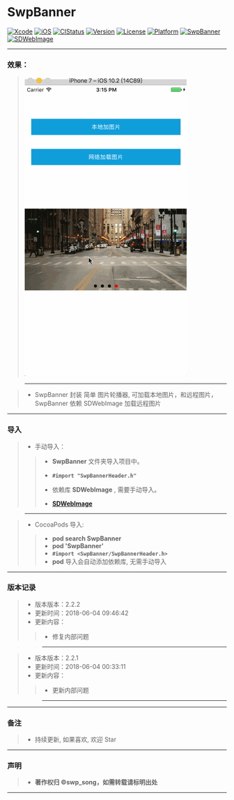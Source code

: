 # SwpBanner

[![Xcode](https://img.shields.io/badge/Xcode-9.3-25B1F6.svg)](https://developer.apple.com/xcode)
[![iOS](https://img.shields.io/badge/iOS-8.0+-1C75AF.svg)](https://developer.apple.com/xcode)
[![CIStatus](http://img.shields.io/travis/swp-song/SwpBanner.svg?style=flat)](https://travis-ci.org/swp-song/SwpBanner)
[![Version](https://img.shields.io/cocoapods/v/SwpBanner.svg?style=flat)](http://cocoapods.org/pods/SwpBanner)
[![License](https://img.shields.io/cocoapods/l/SwpBanner.svg?style=flat)](http://cocoapods.org/pods/SwpBanner)
[![Platform](https://img.shields.io/cocoapods/p/SwpBanner.svg?style=flat)](http://cocoapods.org/pods/SwpBanner)
[![SwpBanner](https://img.shields.io/badge/SwpBannerApi-v2.2.2-44E0D3.svg)](http://swp-song.com/docs/SwpBanner)
[![SDWebImage](https://img.shields.io/badge/SDWebImage-GitHub-orange.svg)](https://github.com/rs/SDWebImage)

-------

### 效果：
> ![(效果)](https://raw.githubusercontent.com/swp-song/SwpBanner/master/Screenshot/SwpBanner.gif)

> -------

> * SwpBanner 封装 简单 图片轮播器, 可加载本地图片，和远程图片，SwpBanner 依赖 SDWebImage 加载远程图片

-------


### 导入
> * 手动导入：
>
>> * **SwpBanner** 文件夹导入项目中。
>> * **`#import "SwpBannerHeader.h"`**
>> * 依赖库 **SDWebImage** , 需要手动导入。
>>
>> * **[SDWebImage](https://github.com/rs/SDWebImage)**


> -------

> * CocoaPods 导入:
>
>> * **pod search SwpBanner**
>> * **pod 'SwpBanner'**
>> * **`#import <SwpBanner/SwpBannerHeader.h>`**
>> * **pod** 导入会自动添加依赖库, 无需手动导入

-------

### 版本记录


> * 版本版本：2.2.2
> * 更新时间：2018-06-04 09:46:42
> * 更新内容：
>
>>  * 修复内部问题

>> -------

> * 版本版本：2.2.1
> * 更新时间：2018-06-04 00:33:11
> * 更新内容：
>
>> *  更新内部问题

>> -------

-------

### 备注

> * 持续更新, 如果喜欢, 欢迎 Star

-------

### 声明

 > * **著作权归 ©swp_song，如需转载请标明出处**

-------


